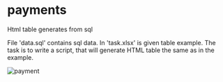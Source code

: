 # payments
Html table generates from sql


File 'data.sql' contains sql data. In 'task.xlsx' is given table example. The task is to write a script, that will generate HTML table the same as in the example.

![payment](https://i.postimg.cc/4NFjhz4x/1.png)
